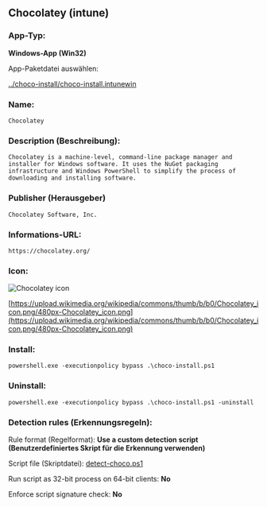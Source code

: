 ## Chocolatey (intune)

### App-Typ:

__Windows-App (Win32)__

App-Paketdatei auswählen:

[../choco-install/choco-install.intunewin](../choco-install/choco-install.intunewin?raw=true)


### Name:

```
Chocolatey
```

### Description (Beschreibung):

```
Chocolatey is a machine-level, command-line package manager and installer for Windows software. It uses the NuGet packaging infrastructure and Windows PowerShell to simplify the process of downloading and installing software.
```

### Publisher (Herausgeber)

```
Chocolatey Software, Inc.
```


### Informations-URL:

```
https://chocolatey.org/
```

### Icon:

![Chocolatey icon](https://upload.wikimedia.org/wikipedia/commons/thumb/b/b0/Chocolatey_icon.png/120px-Chocolatey_icon.png)

[https://upload.wikimedia.org/wikipedia/commons/thumb/b/b0/Chocolatey_icon.png/480px-Chocolatey_icon.png](https://upload.wikimedia.org/wikipedia/commons/thumb/b/b0/Chocolatey_icon.png/480px-Chocolatey_icon.png)


### Install:
```
powershell.exe -executionpolicy bypass .\choco-install.ps1
```


### Uninstall:
```
powershell.exe -executionpolicy bypass .\choco-install.ps1 -uninstall
```


### Detection rules (Erkennungsregeln):

Rule format (Regelformat): __Use a custom detection script (Benutzerdefiniertes Skript für die Erkennung verwenden)__

Script file (Skriptdatei): [detect-choco.ps1](../choco-install/detect-choco.ps1?raw=true)

Run script as 32-bit process on 64-bit clients: __No__

Enforce script signature check: __No__